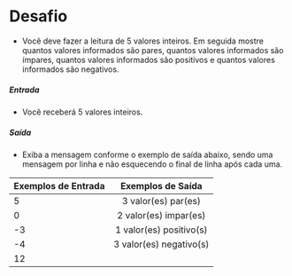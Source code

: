 # Desafio

- Você deve fazer a leitura de 5 valores inteiros. Em seguida mostre quantos valores informados são pares, quantos valores informados são ímpares, quantos valores informados são positivos e quantos valores informados são negativos.
 
##### Entrada
- Você receberá 5 valores inteiros.
##### Saída
- Exiba a mensagem conforme o exemplo de saída abaixo, sendo uma mensagem por linha e não esquecendo o final de linha após cada uma.


|	Exemplos de Entrada		| 	    Exemplos de Saída		|
| ------------------------------------ |:-----------------------------------:|
|		5			|	3 valor(es) par(es)		|
|   		0			|	2 valor(es) impar(es)		|
|  		-3			|	1 valor(es) positivo(s)	|
|  		-4			|	3 valor(es) negativo(s)	|
|  		12			|					|

